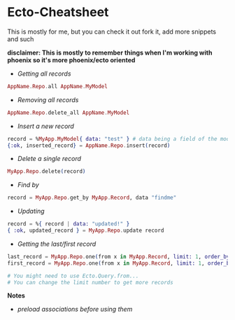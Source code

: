 # Ecto-Cheatsheet

This is mostly for me, but you can check it out fork it, add more snippets and such


**disclaimer: This is mostly to remember things when I'm working with phoenix so it's more phoenix/ecto oriented** 

* *Getting all records*

```elixir
AppName.Repo.all AppName.MyModel
```

* *Removing all records*

```elixir
AppName.Repo.delete_all AppName.MyModel
```

* *Insert a new record*

```elixir
record = %MyApp.MyModel{ data: "test" } # data being a field of the model
{:ok, inserted_record} = AppName.Repo.insert(record)
```

* *Delete a single record*

```elixir
MyApp.Repo.delete(record)
```

* *Find by*

```elixir
record = MyApp.Repo.get_by MyApp.Record, data "findme"
```

* *Updating*
```elixir
record = %{ record | data: "updated!" }
{ :ok, updated_record } = MyApp.Repo.update record
```

* *Getting the last/first record*
```elixir
last_record = MyApp.Repo.one(from x in MyApp.Record, limit: 1, order_by: [desc: x.id])
first_record = MyApp.Repo.one(from x in MyApp.Record, limit: 1, order_by: [asc: x.id])

# You might need to use Ecto.Query.from...
# You can change the limit number to get more records
```


**Notes**

- *preload associations before using them*




  

